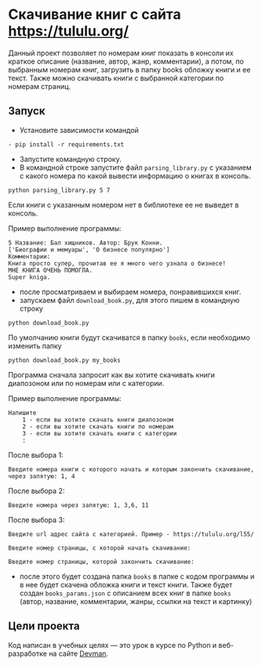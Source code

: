 # Скачивание книг с сайта https://tululu.org/

Данный проект позволяет по номерам книг показать в консоли их краткое описание (название, автор, жанр, комментарии), 
а потом, по выбранным номерам книг, загрузить в папку books обложку книги и ее текст. Также можно скачивать книги с выбранной категории по номерам страниц. 

## Запуск

- Установите зависимости командой 
```
- pip install -r requirements.txt
```
- Запустите командную строку.
- В командной строке запустите файл `parsing_library.py` с указанием с какого номера по какой вывести информацию о книгах в консоль.
```
python parsing_library.py 5 7
```
Если книги с указанным номером нет в библиотеке ее не выведет в консоль.

Пример выполнение программы:
```
5 Название: Бал хищников. Автор: Брук Конни.
['Биографии и мемуары', 'О бизнесе популярно']
Комментарии:
Книга просто супер, прочитав ее я много чего узнала о бизнесе!
МНЕ КНИГА ОЧЕНЬ ПОМОГЛА.
Super kniga.
```
- после просматриваем и выбираем номера, понравившихся книг.
- запускаем файл `download_book.py`, для этого пишем в командную строку 
```
python download_book.py
``` 
По умолчанию книги будут скачиватся в папку `books`, если необходимо изменить папку 
```
python download_book.py my_books
```
Программа сначала запросит как вы хотите скачивать книги диапозоном или по номерам или с категории.

Пример выполнение программы:
```
Напишите
    1 - если вы хотите скачать книги диапозоном
    2 - если вы хотите скачать книги по номерам
    3 - если вы хотите скачать книги с категории
    :  
```
После выбора 1:
```
Введите номера книги c которого начать и которым закончить скачивание, через запятую: 1, 4
```
После выбора 2:
```
Введите номера через запятую: 1, 3,6, 11
```
После выбора 3:
```
Введите url адрес сайта с категорией. Пример - https://tululu.org/l55/

Введите номер страницы, с которой начать скачивание: 

Введите номер страницы, которой закончить скачивание:
```

- после этого будет создана папка `books` в папке с кодом программы и в нее будет скачена обложка книги и текст книги.
Также будет создан `books_params.json` с описанием всех книг в папке `books` (автор, название, комментарии, жанры, ссылки на текст и картинку)

## Цели проекта

Код написан в учебных целях — это урок в курсе по Python и веб-разработке на сайте [Devman](https://dvmn.org).
